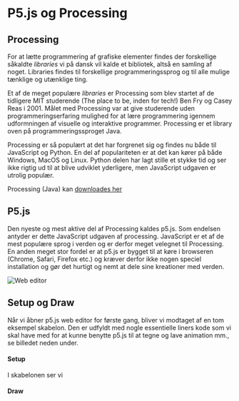 # P5.js og Processing

## Processing

For at lætte programmering af grafiske elementer findes der forskellige såkaldte *libraries* vi på dansk vil kalde et bibliotek, altså en samling af noget. Libraries findes til forskellige programmeringssprog og til alle mulige tænklige og utænklige ting. 

Et af de meget populære *libraries* er Processing som blev startet af de tidligere MIT studerende (The place to be, inden for tech!)  Ben Fry og Casey Reas i 2001. Målet med Processing var at give studerende uden programmeringserfaring mulighed for at lære programmering igennem udformningen af visuelle og interaktive programmer. Processing er et library oven på programmeringssproget Java. 

Processing er så populært at det har forgrenet sig og findes nu både til JavaScript og Python. En del af populariteten er at det kan kører på både Windows, MacOS og Linux. Python delen har lagt stille et stykke tid og ser ikke rigtig ud til at blive udviklet yderligere, men JavaScript udgaven er utrolig populær.

Processing (Java) kan [downloades her](https://processing.org/download/)

## P5.js

Den nyeste og mest aktive del af Processing kaldes p5.js. Som endelsen antyder er dette JavaScript udgaven af processing. JavaScript er et af de mest populære sprog i verden og er derfor meget velegnet til Processing. En anden meget stor fordel er at p5.js er bygget til at køre i browseren (Chrome, Safari, Firefox etc.) og kræver derfor ikke nogen speciel installation og gør det hurtigt og nemt at dele sine kreationer med verden.



![Web editor](https://user-images.githubusercontent.com/50386960/63022125-e5c32500-beaa-11e9-9b62-9b4cfde4af9f.png)



## Setup og Draw

Når vi åbner p5.js web editor for første gang,  bliver vi modtaget af en tom eksempel skabelon. Den er udfyldt med nogle essentielle liners kode som vi skal have med for at kunne benytte p5.js til at tegne og lave animation mm., se billedet neden under. 



#### Setup

I skabelonen ser vi 



#### Draw